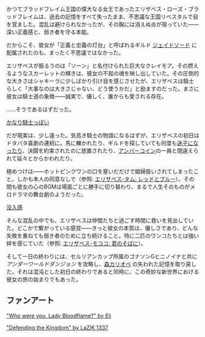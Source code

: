 <!-- title: エリザベス・ローズ・ブラッドフレイム -->
<!-- status: 生存 -->

かつてブラッドフレイム王国の偉大なる女王であったエリザベス・ローズ・ブラッドフレイムは、過去の記憶をすべて失ったまま、不思議な王国リベスタルで目を覚ました。混乱は避けられなかったが、その胸には消えぬ炎が宿っていた――深い正義感と、弱き者を守る本能。

だからこそ、彼女が「正義と忠義の灯台」と呼ばれるギルド [ジェイドソード](https://www.youtube.com/live/2qiX7084obE?si=wjA60_hrPgwaKHhO&t=3519) に配属されたのも、まったく不思議ではなかった。

エリザベスが振るうのは「ソーン」と名付けられた巨大なクレイモア。その燃えるようなスカーレットの輝きは、彼女の不屈の魂を映し出していた。その圧倒的な大きさはシャキーラに少しばかり引け目を感じさせたが、エリザベスは騎士らしく「大事なのは大きさじゃない、どう使うかだ」と励ますのだった。まさに彼女は騎士道の象徴――誠実で、優しく、誰からも愛される存在。

……そうであるはずだった。

[かなり騎士っぽい](#embed:https://www.youtube.com/live/2qiX7084obE?feature=shared&t=8613)

だが現実は、少し違った。気高き騎士の物語になるはずが、エリザベスの初日はドタバタ喜劇の連続に。馬に轢かれたり、ギルドを探していても何度も[迷子になったり](https://www.youtube.com/live/2qiX7084obE?si=uOp34AwQFe8CymWf&t=8087)、決闘を約束されたのに放置されたり、[アンバーコイン](https://www.youtube.com/live/2qiX7084obE?si=yttis-Jdo0fiakRM&t=7205)の一員と間違えられて延々とからかわれたり。

極めつけは――ホットピンクワンの口を塞いだだけで娼婦扱いされてしまったこと。しかも本人の同意なしで（参照: [エリザベス-タム: レッドとブルー](#edge:liz-kronii)）。その間も彼女の心のBGMは場面ごとに勝手に切り替わり、まるで人生そのものがメロドラマの舞台劇のようだった。

[没入感](#embed:https://www.youtube.com/live/2qiX7084obE?t=8848)

そんな混乱の中でも、エリザベスは仲間たちと過ごす時間に救いを見出していた。どこかで繋がっている感覚――きっと彼女の本質は、優しさであり、どんな失敗を重ねても弱き者のために立ち続けること。特に二匹のワンコたちとは強い絆を感じていた（参照: [エリザベス-モココ: 君のそばに](#edge:mococo-liz)）。

そして一日の終わりには、セルリアンカップ所属のゴナソンGとニノイナと共に _アンダーワールドダンジョン_ を攻略し、[森カリオペ](https://www.youtube.com/live/2qiX7084obE?feature=shared&t=12428) の失われた記憶を取り戻した。それは混沌とした初日の終わりであると同時に、この奇妙な新世界における彼女の旅の始まりでもあった。

## ファンアート

["Who were you, Lady Bloodflame?" by Eli](https://x.com/Elisbian_/status/1899423935571333292)

["Defending the Kingdom" by LaZIK 1337](https://x.com/lazik_1337/status/1898490450949865975)
